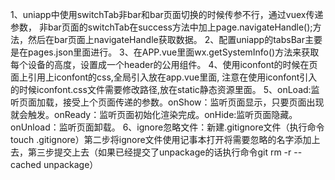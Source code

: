 1、uniapp中使用switchTab非bar和bar页面切换的时候传参不行，通过vuex传递参数，
   非bar页面的switchTab在success方法中加上page.navigateHandle();方法，然后在bar页面上navigateHandle获取数据。
2、配置uniapp的tabsBar主要是在pages.json里面进行。
3、在APP.vue里面wx.getSystemInfo()方法来获取每个设备的高度，设置成一个header的公用组件。
4、使用iconfont的时候在页面上引用上iconfont的css,全局引入放在app.vue里面,
   注意在使用iconfont引入的时候iconfont.css文件需要修改路径,放在static静态资源里面。
5、onLoad:监听页面加载，接受上个页面传递的参数。onShow：监听页面显示，只要页面出现就会触发。onReady：监听页面初始化渲染完成。onHide:监听页面隐藏。
   onUnload：监听页面卸载。
6、ignore忽略文件：新建.gitignore文件（执行命令touch .gitignore）第二步将ignore文件使用记事本打开将需要忽略的名字添加上去，第三步提交上去（如果已经提交了unpackage的话执行命令git rm -r --cached unpackage）   